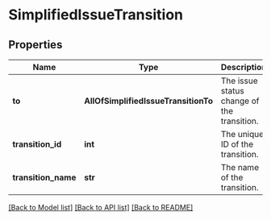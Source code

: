 # SimplifiedIssueTransition

## Properties
Name | Type | Description | Notes
------------ | ------------- | ------------- | -------------
**to** | **AllOfSimplifiedIssueTransitionTo** | The issue status change of the transition. | [optional] 
**transition_id** | **int** | The unique ID of the transition. | [optional] 
**transition_name** | **str** | The name of the transition. | [optional] 

[[Back to Model list]](../README.md#documentation-for-models) [[Back to API list]](../README.md#documentation-for-api-endpoints) [[Back to README]](../README.md)

